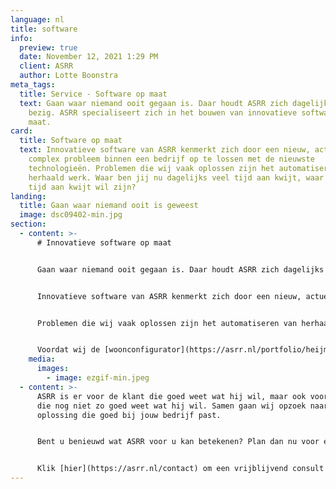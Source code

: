 ```yaml
---
language: nl
title: software
info:
  preview: true
  date: November 12, 2021 1:29 PM
  client: ASRR
  author: Lotte Boonstra
meta_tags:
  title: Service - Software op maat
  text: Gaan waar niemand ooit gegaan is. Daar houdt ASRR zich dagelijks mee
    bezig. ASRR specialiseert zich in het bouwen van innovatieve software op
    maat.
card:
  title: Software op maat
  text: Innovatieve software van ASRR kenmerkt zich door een nieuw, actueel en/of
    complex probleem binnen een bedrijf op te lossen met de nieuwste
    technologieën. Problemen die wij vaak oplossen zijn het automatiseren van
    herhaald werk. Waar ben jij nu dagelijks veel tijd aan kwijt, waar je geen
    tijd aan kwijt wil zijn?
landing:
  title: Gaan waar niemand ooit is geweest
  image: dsc09402-min.jpg
section:
  - content: >-
      # Innovatieve software op maat


      Gaan waar niemand ooit gegaan is. Daar houdt ASRR zich dagelijks mee bezig; pionieren binnen software. ASRR specialiseert zich in het bouwen van innovatieve software.


      Innovatieve software van ASRR kenmerkt zich door een nieuw, actueel en/of complex probleem binnen een bedrijf op te lossen met de nieuwste technologieën. Grote uitdagingen gaan wij niet uit de weg. Wij halen daar juist voldoening uit.


      Problemen die wij vaak oplossen zijn het automatiseren van herhaald werk. Waar ben jij nu dagelijks veel tijd aan kwijt, waar je geen tijd aan kwijt wil zijn? Een goed voorbeeld van herhaald werk dat wij hebben geautomatiseerd is de [woonconfigurator](https://asrr.nl/portfolio/heijmans-configurator).


      Voordat wij de [woonconfigurator](https://asrr.nl/portfolio/heijmans-configurator) hadden ontwikkeld, was de architect uren bezig met het verwerken van optielijsten van klanten; uittekenen hoe alle woningen eruit komen te zien. Die tijden zijn voorbij sinds wij een online 3D-omgeving hebben gemaakt waarin de klant zelf zijn droomhuis kan ontwerpen. Er komt geen architect meer aan te pas, alleen de fantasie en creativiteit van de klant. Klik [hier](https://asrr.nl/portfolio/heijmans-configurator) om meer over de case te weten te komen.
    media:
      images:
        - image: ezgif-min.jpeg
  - content: >-
      ASRR is er voor de klant die goed weet wat hij wil, maar ook voor de klant
      die nog niet zo goed weet wat hij wil. Samen gaan wij opzoek naar een
      oplossing die goed bij jouw bedrijf past.


      Bent u benieuwd wat ASRR voor u kan betekenen? Plan dan nu voor een half uur vrijblijvend een consult met ons in. In dit consult zullen wij jouw proces analyseren en een korte rapportage uitbrengen met wat jij kan verbeteren en hoe veel jij op jaarbasis gaat besparen. 


      Klik [hier](https://asrr.nl/contact) om een vrijblijvend consult in te plannen.
---
```

